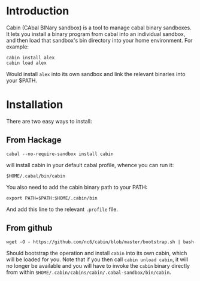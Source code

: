 Introduction
====

Cabin (CAbal BINary sandbox) is a tool to manage cabal binary sandboxes. It
lets you install a binary program from cabal into an individual sandbox, and
then load that sandbox's bin directory into your home environment. For example:

```
cabin install alex
cabin load alex
```

Would install `alex` into its own sandbox and link the relevant binaries into
your $PATH.

Installation
====

There are two easy ways to install:

From Hackage
-----

    cabal --no-require-sandbox install cabin

will install cabin in your default cabal profile, whence you can run it:

    $HOME/.cabal/bin/cabin

You also need to add the cabin binary path to your PATH:

    export PATH=$PATH:$HOME/.cabin/bin

And add this line to the relevant `.profile` file.

From github
------

    wget -O - https://github.com/nc6/cabin/blob/master/bootstrap.sh | bash

Should bootstrap the operation and install `cabin` into its own cabin, which
will be loaded for you. Note that if you then call `cabin unload cabin`, it will
no longer be available and you will have to invoke the `cabin` binary directly
from within `$HOME/.cabin/cabins/cabin/.cabal-sandbox/bin/cabin`.
